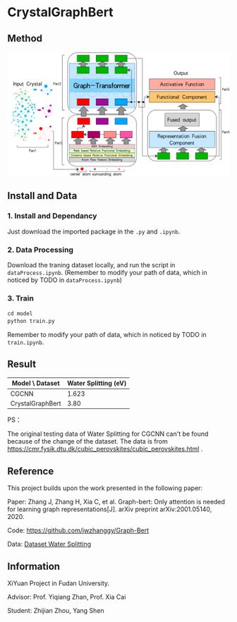 # CrystalGraphBert

## Method

<img src="./assets/Method.png" alt="Method" style="zoom:50%;" />

## Install and Data

### 1. Install and Dependancy

Just download the imported package in the `.py` and `.ipynb`.

### 2. Data Processing

Download the traning dataset locally, and run the script in `dataProcess.ipynb`. (Remember to modify your path of data, which in noticed by TODO in  `dataProcess.ipynb`)

### 3. Train

```python
cd model
python train.py
```

Remember to modify your path of data, which in noticed by TODO in `train.ipynb`.

## Result

| Model \ Dataset  | Water Splitting (eV) |
| ---------------- | --------------- |
| CGCNN            | 1.623           |
| CrystalGraphBert | 3.80            |

PS：

The original testing data of Water Splitting for CGCNN can't be found because of the change of the dataset. The data is from https://cmr.fysik.dtu.dk/cubic_perovskites/cubic_perovskites.html .

## Reference

This project builds upon the work presented in the following paper:

Paper: Zhang J, Zhang H, Xia C, et al. Graph-bert: Only attention is needed for learning graph representations[J]. arXiv preprint arXiv:2001.05140, 2020.

Code: https://github.com/jwzhanggy/Graph-Bert

Data: [Dataset Water Splitting](https://cmr.fysik.dtu.dk/cubic_perovskites/cubic_perovskites.html#abo3-candidates-for-water-splitting)

## Information

XiYuan Project in Fudan University.

Advisor: Prof. Yiqiang Zhan, Prof. Xia Cai

Student: Zhijian Zhou, Yang Shen


